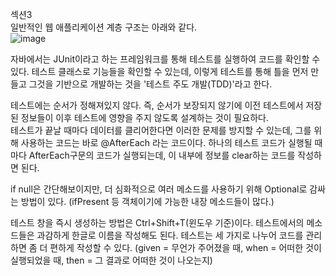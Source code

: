 섹션3  
일반적인 웹 애플리케이션 계층 구조는 아래와 같다.  
![image](https://user-images.githubusercontent.com/108540812/211044492-dc292d20-c451-46ad-99c4-6cf00ad6a7ad.png) 

자바에서는 JUnit이라고 하는 프레임워크를 통해 테스트를 실행하여 코드를 확인할 수 있다. 테스트 클래스로 기능들을 확인할 수 있는데, 이렇게 테스트를 통해 틀을 먼저 만들고 그것을 기반으로 개발하는 것을 '테스트 주도 개발(TDD)'라고 한다.  

테스트에는 순서가 정해져있지 않다. 즉, 순서가 보장되지 않기에 이전 테스트에서 저장된 정보들이 이후 테스트에 영향을 주지 않도록 설계하는 것이 필요하다.  
테스트가 끝날 때마다 데이터를 클리어한다면 이러한 문제를 방지할 수 있는데, 그를 위해 사용하는 코드는 바로 @AfterEach 라는 코드이다. 하나의 테스트 코드가 실행될 때마다 AfterEach구문의 코드가 실행되는데, 이 내부에 정보를 clear하는 코드를 작성하면 된다.  

if null은 간단해보이지만, 더 심화적으로 여러 메소드를 사용하기 위해 Optional로 감싸는 방법이 있다. (ifPresent 등 객체이기에 가능한 내장 메소드들이 많다.)  

테스트 창을 즉시 생성하는 방법은 Ctrl+Shift+T(윈도우 기준)이다. 테스트에서의 메소드들은 과감하게 한글로 이름을 작성해도 된다. 테스트는 세 가지로 나누어 코드를 관리하면 좀 더 편하게 작성할 수 있다. (given = 무언가 주어졌을 때, when = 어떠한 것이 실행되었을 때, then = 그 결과로 어떠한 것이 나오는지)
